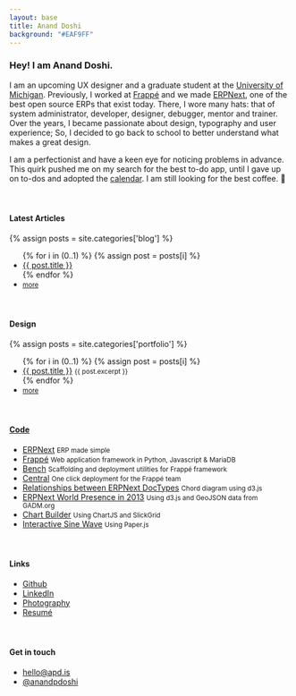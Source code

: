 ```yaml
---
layout: base
title: Anand Doshi
background: "#EAF9FF"
---
```


<h3 class="hi">
	Hey!
	I am Anand Doshi.
</h3>

I am an upcoming UX designer and a graduate student at the [University of Michigan](https://www.si.umich.edu/academics/msi/human-computer-interaction-hci). Previously, I worked at [Frappé](https://frappe.io/about) and we made [ERPNext](https://github.com/frappe/erpnext), one of the best open source ERPs that exist today. There, I wore many hats: that of system administrator, developer, designer, debugger, mentor and trainer. Over the years, I became passionate about design, typography and user experience; So, I decided to go back to school to better understand what makes a great design. 

I am a perfectionist and have a keen eye for noticing problems in advance. This quirk pushed me on my search for the best to-do app, until I gave up on to-dos and adopted the [calendar](http://www.moleskine.com/microsites/apps/timepage). I am still looking for the best coffee. 🙂

#### Latest Articles

{% assign posts = site.categories['blog'] %}
<ul class="list-unstyled">
	{% for i in (0..1) %}
	{% assign post = posts[i] %}
	<li>
		<a href="{{ post.url }}">{{ post.title }}</a>
	</li>
	{% endfor %}
	<li>
		<small>
			<a href="/blog">more</a>
		</small>
	</li>
</ul>

#### Design

{% assign posts = site.categories['portfolio'] %}
<ul class="list-unstyled">
	{% for i in (0..1) %}
	{% assign post = posts[i] %}
	<li>
		<a href="{{ post.url }}">{{ post.title }}</a>
		<small>{{ post.excerpt }}</small>
	</li>
	{% endfor %}
	<li>
		<small>
			<a href="/portfolio">more</a>
		</small>
	</li>
</ul>


<h4><a href="https://github.com/anandpdoshi" target="_blank">Code</a></h4>

<ul class="list-unstyled">
	<li>
		<a href="https://github.com/frappe/erpnext" target="_blank">ERPNext</a> <small>ERP made simple</small>
	</li>
	<li>
		<a href="https://github.com/frappe/frappe" target="_blank">Frappé</a> <small>Web application framework in Python, Javascript & MariaDB</small>
	</li>
	<li>
		<a href="https://github.com/frappe/bench" target="_blank">Bench</a> <small>Scaffolding and deployment utilities for Frappé framework</small>
	</li>
	<li>
		<a href="https://frappe.io/blog/development/deployment-for-everyone" target="_blank">Central</a>
		<small>One click deployment for the Frappé team</small>
	</li>
	<li>
		<a href="http://bl.ocks.org/anandpdoshi/raw/5124686/" target="_blank">Relationships between ERPNext DocTypes</a>
		<small>Chord diagram using d3.js</small>
	</li>
	<li>
		<a href="http://bl.ocks.org/anandpdoshi/raw/5260254/#/worldmap" target="_blank">ERPNext World Presence in 2013</a>
		<small>Using d3.js and GeoJSON data from GADM.org</small>
	</li>
	<li>
		<a href="https://github.com/anandpdoshi/chart-builder" target="_blank">Chart Builder</a>
		<small>Using ChartJS and SlickGrid</small>
	</li>
	<li>
		<a href="http://bl.ocks.org/anandpdoshi/raw/9f1ad2503f9da99b13090eb6502ace45/" target="_blank">Interactive Sine Wave</a>
		<small>Using Paper.js</small>
	</li>
</ul>

#### Links

<ul class="list-unstyled">
	<li>
		<a href="https://github.com/anandpdoshi" target="_blank">Github</a>
	</li>
	<li>
		<a href="https://in.linkedin.com/in/anandpdoshi" target="_blank">LinkedIn</a>
	</li>
	<li>
		<a href="/photography">Photography</a>
	</li>
	<li>
		<a href="https://dl.dropboxusercontent.com/u/29814148/toughspirit-blog-files/resume.pdf" target="_blank">Resumé</a>
	</li>
</ul>

#### Get in touch

<ul class="list-unstyled">
	<li>
		<a href="mailto:hello@apd.is">hello@apd.is</a>
	</li>
	<li>
		<a href="https://twitter.com/anandpdoshi" target="_blank">@anandpdoshi</a>
	</li>
</ul>

<!-- style and script -->
<style>
.content {
	min-height: 85vh;
}

h4 {
	margin-top: 3.4rem;
}

.hi {
	cursor: help;
	text-align: left;
}

.breathe {
	-webkit-animation: breathe 7s ease-in-out infinite alternate;
	-moz-animation:    breathe 7s ease-in-out infinite alternate;
	-o-animation:      breathe 7s ease-in-out infinite alternate;
	animation:         breathe 7s ease-in-out infinite alternate;
}

.breathe .hi {
	-webkit-animation: shadow 3.5s ease-in-out infinite alternate;
	-moz-animation:    shadow 3.5s ease-in-out infinite alternate;
	-o-animation:      shadow 3.5s ease-in-out infinite alternate;
	animation:         shadow 3.5s ease-in-out infinite alternate;
}

@keyframes breathe {
	0% { background: #EAF9FF; }
	50% { background: #FFF; }
	100% { background: #EAF9FF; }
}

@-webkit-keyframes breathe {
	0% { background: #EAF9FF; }
	100% { background: #FFF; }
}

@-webkit-keyframes shadow {
	0% { transform: scale(1, 1) translate(0, 0); }
	100% { transform: scale(1.05, 1.05) translate(2.5%, 2.5%); }
}

@media(max-width: 767px) {
	.hi {
		font-size: 1.2rem;
	}
}

</style>

<script>
$(function() {
	$('.hi').hover(
		function() {
			$('body').addClass('breathe');
		},
		function() {
			$('body').removeClass('breathe');
		}
	);
});

// var colors = [
// 	{ background: '#fff', color: '#444'},
// 	{ background: '#EAF9FF', color: '#444'},
// 	// { background: '#d9d1ba', color: '#1a3657'},
// 	// { background: '#1a3657', color: '#EAF9FF' },
// 	// { background: '#111', color: '#f9f9f9' },
// ];
// var selected = colors[Math.floor(Math.random() * colors.length)];
// document.body.style.background = selected.background;
// document.body.style.color = selected.color;
// document.body.style.fontWeight = selected.fontWeight || 300;

</script>
